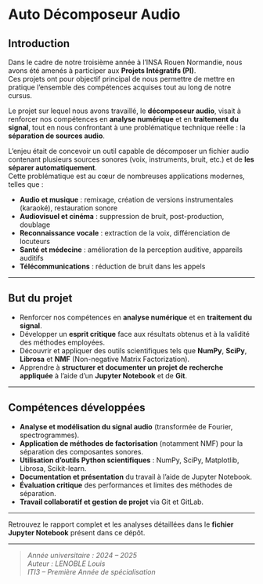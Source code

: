 # Auto Décomposeur Audio

## Introduction

Dans le cadre de notre troisième année à l’INSA Rouen Normandie, nous avons été amenés à participer aux **Projets Intégratifs (PI)**.  
Ces projets ont pour objectif principal de nous permettre de mettre en pratique l’ensemble des compétences acquises tout au long de notre cursus.

Le projet sur lequel nous avons travaillé, le **décomposeur audio**, visait à renforcer nos compétences en **analyse numérique** et en **traitement du signal**, tout en nous confrontant à une problématique technique réelle : la **séparation de sources audio**.

L’enjeu était de concevoir un outil capable de décomposer un fichier audio contenant plusieurs sources sonores (voix, instruments, bruit, etc.) et de **les séparer automatiquement**.  
Cette problématique est au cœur de nombreuses applications modernes, telles que :
- **Audio et musique** : remixage, création de versions instrumentales (karaoké), restauration sonore  
- **Audiovisuel et cinéma** : suppression de bruit, post-production, doublage  
- **Reconnaissance vocale** : extraction de la voix, différenciation de locuteurs  
- **Santé et médecine** : amélioration de la perception auditive, appareils auditifs  
- **Télécommunications** : réduction de bruit dans les appels  

---

## But du projet

- Renforcer nos compétences en **analyse numérique** et en **traitement du signal**.  
- Développer un **esprit critique** face aux résultats obtenus et à la validité des méthodes employées.  
- Découvrir et appliquer des outils scientifiques tels que **NumPy**, **SciPy**, **Librosa** et **NMF** (Non-negative Matrix Factorization).  
- Apprendre à **structurer et documenter un projet de recherche appliquée** à l’aide d’un **Jupyter Notebook** et de **Git**.

---

## Compétences développées

- **Analyse et modélisation du signal audio** (transformée de Fourier, spectrogrammes).  
- **Application de méthodes de factorisation** (notamment NMF) pour la séparation des composantes sonores.  
- **Utilisation d’outils Python scientifiques** : NumPy, SciPy, Matplotlib, Librosa, Scikit-learn.  
- **Documentation et présentation** du travail à l’aide de Jupyter Notebook.  
- **Évaluation critique** des performances et limites des méthodes de séparation.  
- **Travail collaboratif et gestion de projet** via Git et GitLab.

---

Retrouvez le rapport complet et les analyses détaillées dans le **fichier Jupyter Notebook** présent dans ce dépôt.

---

> *Année universitaire : 2024 – 2025*  
> *Auteur : LENOBLE Louis*  
> *ITI3 – Première Année de spécialisation*
